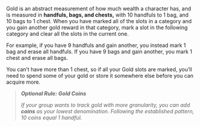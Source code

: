 Gold is an abstract measurement of how much wealth a character has, and is measured in **handfuls, bags, and chests,** with 10 handfuls to 1 bag, and 10 bags to 1 chest. When you have marked all of the slots in a category and you gain another gold reward in that category, mark a slot in the following category and clear all the slots in the current one.

For example, if you have 9 handfuls and gain another, you instead mark 1 bag and erase all handfuls. If you have 9 bags and gain another, you mark 1 chest and erase all bags.

You can’t have more than 1 chest, so if all your Gold slots are marked, you’ll need to spend some of your gold or store it somewhere else before you can acquire more.

> ***Optional Rule: Gold Coins***
>
> *If your group wants to track gold with more granularity, you can add **coins** as your lowest denomination. Following the established pattern, 10 coins equal 1 handful.*
